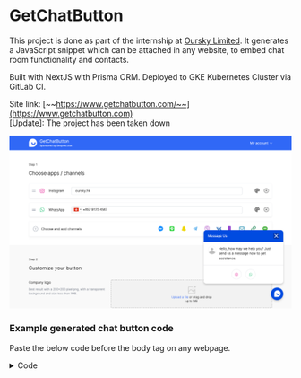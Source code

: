 # GetChatButton

This project is done as part of the internship at [Oursky Limited](https://oursky.com). It generates a JavaScript snippet which can be attached in any website, to embed chat room functionality and contacts.

Built with NextJS with Prisma ORM. Deployed to GKE Kubernetes Cluster via GitLab CI.

Site link: [~~https://www.getchatbutton.com/~~](https://www.getchatbutton.com) \
\[Update]: The project has been taken down

![GetChatButton editor page](../.gitbook/assets/2.png)

### Example generated chat button code

Paste the below code before the body tag on any webpage.

<details>

<summary>Code</summary>

```html
<!-- Getchatbutton.com widget -->
<script type="text/javascript">
var refJSON = {"greetingTitle":"Message Us","greetingMessage":"Hello, how may we help you? Just send us a message now to get assistance.","position":"right","primaryColor":"#004BE0","isDefaultMainCBImage":true,"mainCBImage":"https://app.getchatbutton.com/assets/cb/cb/main-transparent.png","bottomLabel":null,"callToAction":"Contact Us Now","greetingIcon":"https://app.getchatbutton.com/assets/cb/cb/empty-avatar.png","items":[{"name":"Instagram","slug":"ig","target":"oursky.hk","color":"#EB43A7","faName":["fab","instagram"],"link":"https://instagram.com/","placeholder":"Page name (e.g. teamsnapchat)"},{"name":"WhatsApp","slug":"whatsapp","target":"+85291234567","color":"#59D298","faName":["fab","whatsapp"],"link":"https://wa.me/","placeholder":"Phone number (e.g. +1 123456789)","showInputHint":false}],"env":"production"}
var baseURL = "https://static.getchatbutton.com"

function loadCB() {

  var rootDiv = document.createElement("div")
  rootDiv.id = "oursky-cb"
  document.body.appendChild(rootDiv)

  var fbRoot = document.createElement("div")
  fbRoot.id = "fb-root"
  fbRoot.style.opacity = "0"
  document.body.appendChild(fbRoot)

  var fbCustomerChat = document.createElement("div")
  fbCustomerChat.id = "fb-customer-chat"
  fbCustomerChat.classList.add("fb-customerchat")
  document.body.appendChild(fbCustomerChat)

  if (!document.getElementById("facebook-jssdk")) {
    var script = document.createElement("script")
    script.src = "https://connect.facebook.net/en_US/sdk/xfbml.customerchat.js"
    script.crossOrigin = "anonymous"
    document.body.appendChild(script)
  }


  fetch(baseURL + '/asset-manifest.json')
    .then(function (response) { return response.json() })
    .then(function (data) {

      const entryPoints = data.entrypoints
      entryPoints.forEach(function (entryPoint) {
        var url = baseURL + '/' + entryPoint
        if (url.endsWith(".js")) {
          var script = document.createElement("script")
          script.src = url
          document.body.appendChild(script)
        } else if (url.endsWith(".css")) {
          var stylesheet = document.createElement("link")
          stylesheet.href = url
          stylesheet.rel = "stylesheet"
          document.head.appendChild(stylesheet)
        }
      })
      // console.log("[cb] script loaded")
    })
    .catch(function (error) {
      console.error("[cb] unable to load GetChatButton from manifest")
    })
}

if (document.readyState !== 'complete') {
  window.addEventListener('load', loadCB)
} else {
  loadCB()
}
    
</script>

```

</details>

